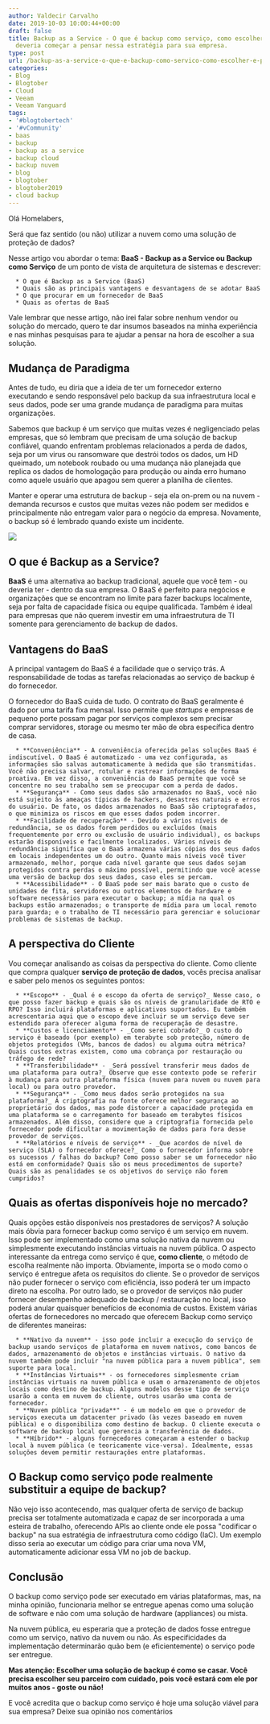 ```yaml
---
author: Valdecir Carvalho
date: 2019-10-03 10:00:44+00:00
draft: false
title: Backup as a Service - O que é backup como serviço, como escolher e porque você
  deveria começar a pensar nessa estratégia para sua empresa.
type: post
url: /backup-as-a-service-o-que-e-backup-como-servico-como-escolher-e-porque-voce-deveria-comecar-a-pensar-nessa-estrategia-para-sua-empresa/
categories:
- Blog
- Blogtober
- Cloud
- Veeam
- Veeam Vanguard
tags:
- '#blogtobertech'
- '#vCommunity'
- baas
- backup
- backup as a service
- backup cloud
- backup nuvem
- blog
- blogtober
- blogtober2019
- cloud backup
---
```


Olá Homelabers,

Será que faz sentido (ou não) utilizar a nuvem como uma solução de proteção de dados?

Nesse artigo vou abordar o tema: **BaaS - Backup as a Service ou Backup como Serviço** de um ponto de vista de arquitetura de sistemas e descrever: 





      * O que é Backup as a Service (BaaS)
      * Quais são as principais vantagens e desvantagens de se adotar BaaS
      * O que procurar em um fornecedor de BaaS
      * Quais as ofertas de BaaS


Vale lembrar que nesse artigo, não irei falar sobre nenhum vendor ou solução do mercado, quero te dar insumos baseados na minha experiência e nas minhas pesquisas para te ajudar a pensar na hora de escolher a sua solução.



## Mudança de Paradigma



Antes de tudo, eu diria que a ideia de ter um fornecedor externo executando e sendo responsável pelo backup da sua infraestrutura local e seus dados, pode ser uma grande mudança de paradigma para muitas organizações.

Sabemos que backup é um serviço que muitas vezes é negligenciado pelas empresas, que só lembram que precisam de uma solução de backup confiável, quando enfrentam problemas relacionados a perda de dados, seja por um virus ou ransomware que destrói todos os dados, um HD queimado, um notebook roubado ou uma mudança não planejada que replica os dados de homologação para produção ou ainda erro humano como aquele usuário que apagou sem querer a planilha de clientes.

Manter e operar uma estrutura de backup - seja ela on-prem ou na nuvem - demanda recursos e custos que muitas vezes não podem ser medidos e principalmente não entregam valor para o negócio da empresa. Novamente, o backup só é lembrado quando existe um incidente.

![](/imagens/2019/10/backup-as-a-service-644x290.png)




## O que é Backup as a Service?



**BaaS** é uma alternativa ao backup tradicional, aquele que você tem - ou deveria ter - dentro da sua empresa. O BaaS é perfeito para negócios e organizações que se encontram no limite para fazer backups localmente, seja por falta de capacidade física ou equipe qualificada. Também é ideal para empresas que não querem investir em uma infraestrutura de TI somente para gerenciamento de backup de dados.



## Vantagens do BaaS



A principal vantagem do BaaS é a facilidade que o serviço trás. A responsabilidade de todas as tarefas relacionadas ao serviço de backup é do fornecedor.

O fornecedor do BaaS cuida de tudo. O contrato do BaaS geralmente é dado por uma tarifa fixa mensal. Isso permite que _startups_ e empresas de pequeno porte possam pagar por serviços complexos sem precisar comprar servidores, storage ou mesmo ter mão de obra específica dentro de casa.




      * **Conveniência** - A conveniência oferecida pelas soluções BaaS é indiscutível. O BaaS é automatizado - uma vez configurada, as informações são salvas automaticamente à medida que são transmitidas. Você não precisa salvar, rotular e rastrear informações de forma proativa. Em vez disso, a conveniência do BaaS permite que você se concentre no seu trabalho sem se preocupar com a perda de dados.
      * **Segurança** - Como seus dados são armazenados no BaaS, você não está sujeito às ameaças típicas de hackers, desastres naturais e erros do usuário. De fato, os dados armazenados no BaaS são criptografados, o que minimiza os riscos em que esses dados podem incorrer.
      * **Facilidade de recuperação** - Devido a vários níveis de redundância, se os dados forem perdidos ou excluídos (mais frequentemente por erro ou exclusão de usuário individual), os backups estarão disponíveis e facilmente localizados. Vários níveis de redundância significa que o BaaS armazena várias cópias dos seus dados em locais independentes um do outro. Quanto mais níveis você tiver armazenado, melhor, porque cada nível garante que seus dados sejam protegidos contra perdas o máximo possível, permitindo que você acesse uma versão de backup dos seus dados, caso eles se percam.
      * **Acessibilidade** - O BaaS pode ser mais barato que o custo de unidades de fita, servidores ou outros elementos de hardware e software necessários para executar o backup; a mídia na qual os backups estão armazenados; o transporte de mídia para um local remoto para guarda; e o trabalho de TI necessário para gerenciar e solucionar problemas de sistemas de backup.




## A perspectiva do Cliente



Vou começar analisando as coisas da perspectiva do cliente. Como cliente que compra qualquer **serviço de proteção de dados**, vocês precisa analisar e saber pelo menos os seguintes pontos:




      * **Escopo** - _Qual é o escopo da oferta de serviço?_ Nesse caso, o que posso fazer backup e quais são os níveis de granularidade de RTO e RPO? Isso incluirá plataformas e aplicativos suportados. Eu também acrescentaria aqui que o escopo deve incluir se um serviço deve ser estendido para oferecer alguma forma de recuperação de desastre.
      * **Custos e licenciamento** - _Como serei cobrado?_ O custo do serviço é baseado (por exemplo) em terabyte sob proteção, número de objetos protegidos (VMs, bancos de dados) ou alguma outra métrica? Quais custos extras existem, como uma cobrança por restauração ou tráfego de rede?
      * **Transferibilidade** - _Será possível transferir meus dados de uma plataforma para outra?_ Observe que esse contexto pode se referir à mudança para outra plataforma física (nuvem para nuvem ou nuvem para local) ou para outro provedor.
      * **Segurança** - _Como meus dados serão protegidos na sua plataforma?_ A criptografia na fonte oferece melhor segurança ao proprietário dos dados, mas pode distorcer a capacidade protegida em uma plataforma se o carregamento for baseado em terabytes físicos armazenados. Além disso, considere que a criptografia fornecida pelo fornecedor pode dificultar a movimentação de dados para fora desse provedor de serviços.
      * **Relatórios e níveis de serviço** - _Que acordos de nível de serviço (SLA) o fornecedor oferece?_ Como o fornecedor informa sobre os sucessos / falhas do backup? Como posso saber se um fornecedor não está em conformidade? Quais são os meus procedimentos de suporte? Quais são as penalidades se os objetivos do serviço não forem cumpridos?




## Quais as ofertas disponíveis hoje no mercado?



Quais opções estão disponíveis nos prestadores de serviços? A solução mais óbvia para fornecer backup como serviço é um serviço em nuvem. Isso pode ser implementado como uma solução nativa da nuvem ou simplesmente executando instâncias virtuais na nuvem pública. O aspecto interessante da entrega como serviço é que, **como cliente**, o método de escolha realmente não importa. Obviamente, importa se o modo como o serviço é entregue afeta os requisitos do cliente. Se o provedor de serviços não puder fornecer o serviço com eficiência, isso poderá ter um impacto direto na escolha. Por outro lado, se o provedor de serviços não puder fornecer desempenho adequado de backup / restauração no local, isso poderá anular quaisquer benefícios de economia de custos. Existem várias ofertas de fornecedores no mercado que oferecem Backup como serviço de diferentes maneiras:




      * **Nativo da nuvem** - isso pode incluir a execução do serviço de backup usando serviços de plataforma em nuvem nativos, como bancos de dados, armazenamento de objetos e instâncias virtuais. O nativo da nuvem também pode incluir "na nuvem pública para a nuvem pública", sem suporte para local.
      * **Instâncias Virtuais** - os fornecedores simplesmente criam instâncias virtuais na nuvem pública e usam o armazenamento de objetos locais como destino de backup. Alguns modelos desse tipo de serviço usarão a conta em nuvem do cliente, outros usarão uma conta de fornecedor.
      * **Nuvem pública "privada**" - é um modelo em que o provedor de serviços executa um datacenter privado (às vezes baseado em nuvem pública) e o disponibiliza como destino de backup. O cliente executa o software de backup local que gerencia a transferência de dados.
      * **Híbrido** - alguns fornecedores começaram a estender o backup local à nuvem pública (e teoricamente vice-versa). Idealmente, essas soluções devem permitir restaurações entre plataformas.




## O Backup como serviço pode realmente substituir a equipe de backup?



Não vejo isso acontecendo, mas qualquer oferta de serviço de backup precisa ser totalmente automatizada e capaz de ser incorporada a uma esteira de trabalho, oferecendo APIs ao cliente onde ele possa "codificar o backup" na sua estratégia de infraestrutura como código (IaC). Um exemplo disso seria ao executar um código para criar uma nova VM, automaticamente adicionar essa VM no job de backup.



## Conclusão



O backup como serviço pode ser executado em várias plataformas, mas, na minha opinião, funcionaria melhor se entregue apenas como uma solução de software e não com uma solução de hardware (appliances) ou mista.

Na nuvem pública, eu esperaria que a proteção de dados fosse entregue como um serviço, nativo da nuvem ou não. As especificidades da implementação determinarão quão bem (e eficientemente) o serviço pode ser entregue.

**Mas atenção: Escolher uma solução de backup é como se casar. Você precisa escolher seu parceiro com cuidado, pois você estará com ele por muitos anos - goste ou não!**

E você acredita que o backup como serviço é hoje uma solução viável para sua empresa? Deixe sua opinião nos comentários
